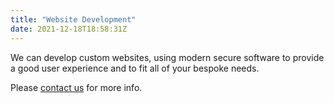 ```yaml
---
title: "Website Development"
date: 2021-12-18T18:58:31Z
---
```


We can develop custom websites, using modern secure software to provide a good user experience and to fit all of your bespoke needs.

Please [contact us](/contact) for more info.